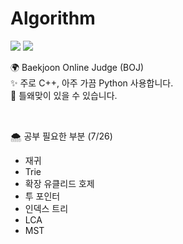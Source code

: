 # Algorithm

<img src= "https://img.shields.io/badge/language-C++-pink"> <img src= "https://img.shields.io/github/last-commit/2017100898/Algorithm?color=lavender&label=last%20commit">

🌍    Baekjoon  Online Judge (BOJ)   
✨    주로 C++, 아주 가끔 Python 사용합니다.   
🌈    틀왜맞이 있을 수 있습니다.


<br>

🌨   공부 필요한 부분 (7/26)
- 재귀
- Trie
- 확장 유클리드 호제
- 투 포인터
- 인덱스 트리
- LCA
- MST
